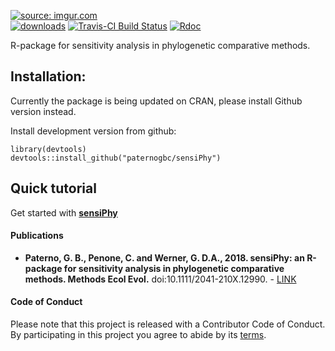 <a href="http://imgur.com/BmDLe0C"><img src="http://i.imgur.com/BmDLe0Cm.jpg" title="source: imgur.com" /></a>  
[![downloads](http://cranlogs.r-pkg.org/badges/grand-total/sensiPhy?color=orange)](http://cranlogs.r-pkg.org/badges/grand-total/sensiPhy?color=orange)
[![Travis-CI Build Status](https://travis-ci.org/paternogbc/sensiPhy.svg?branch=master)](https://travis-ci.org/paternogbc/sensiPhy)
[![Rdoc](http://www.rdocumentation.org/badges/version/sensiPhy)](http://www.rdocumentation.org/packages/sensiPhy)

R-package for sensitivity analysis in phylogenetic comparative methods.

## Installation:

Currently the package is being updated on CRAN, please install Github version instead.

Install development version from github: 
```{r}
library(devtools)
devtools::install_github("paternogbc/sensiPhy")
```

## Quick tutorial

Get started with [__sensiPhy__](https://github.com/paternogbc/sensiPhy/wiki/Online-tutorial)

#### Publications
* __Paterno, G. B., Penone, C. and Werner, G. D.A., 2018. sensiPhy: an R-package for sensitivity analysis in phylogenetic comparative methods. Methods Ecol Evol.__ doi:10.1111/2041-210X.12990. - 
[LINK](http://onlinelibrary.wiley.com/doi/10.1111/2041-210X.12990/full)

#### Code of Conduct
Please note that this project is released with a Contributor Code of Conduct. By participating in this project you agree to abide by its [terms](https://github.com/paternogbc/sensiPhy/blob/master/CODE_OF_CONDUCT.md).

